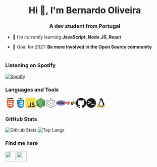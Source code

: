 <h1 align="center">Hi 👋, I'm Bernardo Oliveira</h1>
<h3 align="center">A dev student from Portugal</h3>

- 🌱 I’m currently learning **JavaScript, Node.JS, React**

- 🥅 Goal for 2021: **Be more involved in the Open Source community**
<br> <br>

### Listening on Spotify
[![Spotify](https://novatorem.bernawastaken.vercel.app/api/spotify)](https://open.spotify.com/user/bernardooliveirajb)

### Languages and Tools

<img align="left" alt="HTML5" width="32px" src="https://raw.githubusercontent.com/github/explore/80688e429a7d4ef2fca1e82350fe8e3517d3494d/topics/html/html.png" />
<img align="left" alt="CSS3" width="32px" src="https://raw.githubusercontent.com/github/explore/80688e429a7d4ef2fca1e82350fe8e3517d3494d/topics/css/css.png" /> 
<img align="left" alt="JavaScript" width="32px" src="https://raw.githubusercontent.com/github/explore/80688e429a7d4ef2fca1e82350fe8e3517d3494d/topics/javascript/javascript.png" /> 
<img align="left" alt="Node.js" width="32px" src="https://raw.githubusercontent.com/github/explore/80688e429a7d4ef2fca1e82350fe8e3517d3494d/topics/nodejs/nodejs.png" />
<img align="left" alt="Electron" width="32px" src="https://raw.githubusercontent.com/github/explore/80688e429a7d4ef2fca1e82350fe8e3517d3494d/topics/electron/electron.png" />
<img align="left" alt="PHP" width="32px" src="https://raw.githubusercontent.com/github/explore/80688e429a7d4ef2fca1e82350fe8e3517d3494d/topics/php/php.png" /> 
<img align="left" alt="Git" width="32px" src="https://raw.githubusercontent.com/github/explore/80688e429a7d4ef2fca1e82350fe8e3517d3494d/topics/git/git.png" /> 
<img align="left" alt="GitHub" width="32px" src="https://raw.githubusercontent.com/github/explore/78df643247d429f6cc873026c0622819ad797942/topics/github/github.png" /> 
<img align="left" alt="Terminal" width="32px" src="https://raw.githubusercontent.com/github/explore/80688e429a7d4ef2fca1e82350fe8e3517d3494d/topics/terminal/terminal.png" />
<img align="left" alt="Linux" width="32px" src="https://raw.githubusercontent.com/github/explore/80688e429a7d4ef2fca1e82350fe8e3517d3494d/topics/linux/linux.png" />

<br> <br>

###  GitHub Stats

![GitHub Stats](https://github-readme-stats.bernawastaken.vercel.app/api?username=helloimbernardo&show_icons=true&count_private=true&hide_border=true&theme=algolia)
![Top Langs](https://github-readme-stats.bernawastaken.vercel.app/api/top-langs/?username=helloimbernardo&hide_border=true&theme=algolia)

### Find me here
[<img height="32" width="32" src="https://cdn.jsdelivr.net/npm/simple-icons@v3/icons/instagram.svg" />](https://www.instagram.com/helloimbernardo/)
[<img height="32" width="32" src="https://cdn.jsdelivr.net/npm/simple-icons@v3/icons/spotify.svg" />](https://open.spotify.com/user/bernardooliveirajb)
